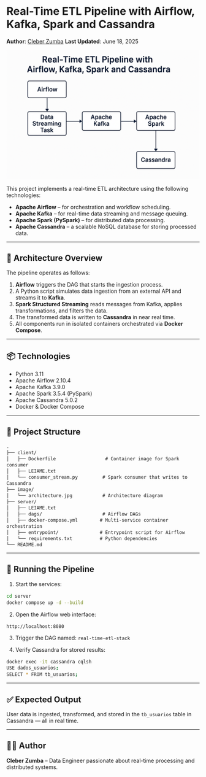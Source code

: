 # Real-Time ETL Pipeline with Airflow, Kafka, Spark and Cassandra

**Author**: [Cleber Zumba](https://github.com/cleberzumba)
**Last Updated**: June 18, 2025

![Architecture Diagram](image/architecture.jpg)

This project implements a real-time ETL architecture using the following technologies:

* **Apache Airflow** – for orchestration and workflow scheduling.
* **Apache Kafka** – for real-time data streaming and message queuing.
* **Apache Spark (PySpark)** – for distributed data processing.
* **Apache Cassandra** – a scalable NoSQL database for storing processed data.

---

## 🚀 Architecture Overview

The pipeline operates as follows:

1. **Airflow** triggers the DAG that starts the ingestion process.
2. A Python script simulates data ingestion from an external API and streams it to **Kafka**.
3. **Spark Structured Streaming** reads messages from Kafka, applies transformations, and filters the data.
4. The transformed data is written to **Cassandra** in near real time.
5. All components run in isolated containers orchestrated via **Docker Compose**.

---

## 📦 Technologies

* Python 3.11
* Apache Airflow 2.10.4
* Apache Kafka 3.9.0
* Apache Spark 3.5.4 (PySpark)
* Apache Cassandra 5.0.2
* Docker & Docker Compose

---

## 📁 Project Structure

```
.
├── client/
│   ├── Dockerfile                  # Container image for Spark consumer
│   ├── LEIAME.txt
│   └── consumer_stream.py         # Spark consumer that writes to Cassandra
├── image/
│   └── architecture.jpg           # Architecture diagram
├── server/
│   ├── LEIAME.txt
│   ├── dags/                      # Airflow DAGs
│   ├── docker-compose.yml        # Multi-service container orchestration
│   ├── entrypoint/               # Entrypoint script for Airflow
│   └── requirements.txt          # Python dependencies
└── README.md
```

---

## 🧪 Running the Pipeline

1. Start the services:

```bash
cd server
docker compose up -d --build
```

2. Open the Airflow web interface:

```
http://localhost:8080
```

3. Trigger the DAG named: `real-time-etl-stack`

4. Verify Cassandra for stored results:

```bash
docker exec -it cassandra cqlsh
USE dados_usuarios;
SELECT * FROM tb_usuarios;
```

---

## ✅ Expected Output

User data is ingested, transformed, and stored in the `tb_usuarios` table in Cassandra — all in real time.

---

## 👨‍💻 Author

**Cleber Zumba** – Data Engineer passionate about real-time processing and distributed systems.
